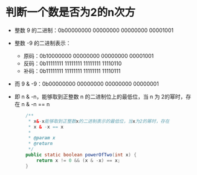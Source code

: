 # 判断一个数是否为2的n次方

- 整数 9 的二进制：0b00000000 00000000 00000000 00001001

- 整数 -9 的二进制表示：

  - 原码：0b10000000 00000000 00000000 00001001
  - 反码：0b11111111 11111111 11111111 11110110
  - 补码：0b11111111 11111111 11111111 11110111

- 而 9 & -9：0b00000000 00000000 00000000 00000001

- 即 n & -n，能够取到正整数 n 的二进制位上的最低位，当 n 为 2的幂时，存在 n & -n == n

  ```java
      /**
       * x&-x能够取到正整数x的二进制表示的最低位，当x为2的幂时，存在
       * x & -x == x
       *
       * @param x
       * @return
       */
      public static boolean powerOfTwo(int x) {
          return x != 0 && (x & -x) == x;
      }
  ```

  



